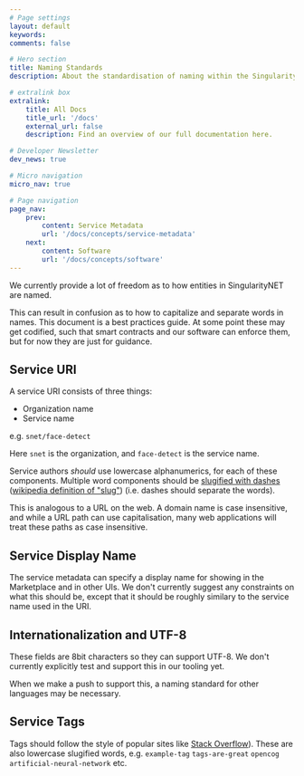 ```yaml
---
# Page settings
layout: default
keywords:
comments: false

# Hero section
title: Naming Standards
description: About the standardisation of naming within the SingularityNET Network.

# extralink box
extralink:
    title: All Docs
    title_url: '/docs'
    external_url: false
    description: Find an overview of our full documentation here.

# Developer Newsletter
dev_news: true

# Micro navigation
micro_nav: true

# Page navigation
page_nav:
    prev:
        content: Service Metadata
        url: '/docs/concepts/service-metadata'
    next:
        content: Software
        url: '/docs/concepts/software'
---
```


We currently provide a lot of freedom as to how entities in SingularityNET are named.

This can result in confusion as to how to capitalize and separate words in names. This document is a best practices guide. At some point these may get codified, such that smart contracts and our software can enforce them, but for now they are just for guidance.

## Service URI

A service URI consists of three things:

- Organization name
- Service name

e.g. `snet/face-detect`

Here `snet` is the organization, and `face-detect` is the service name.

Service authors *should* use lowercase alphanumerics, for each of these components. Multiple word components should
be [slugified with dashes](https://docs.djangoproject.com/en/2.1/ref/utils/#django.utils.text.slugify) ([wikipedia definition of "slug"](https://en.wikipedia.org/wiki/Clean_URL#Slug)) (i.e. dashes should separate the words).

This is analogous to a URL on the web. A domain name is case insensitive, and while a URL path can use capitalisation, many web applications will treat these paths as case insensitive.

## Service Display Name

The service metadata can specify a display name for showing in the Marketplace and in other UIs. We don't currently suggest any constraints on what this should be, except that it should be roughly similary to the service name used in the URI.

## Internationalization and UTF-8

These fields are 8bit characters so they can support UTF-8. We don't currently explicitly test and support this in our tooling yet.

When we make a push to support this, a naming standard for other languages may be necessary.

## Service Tags

Tags should follow the style of popular sites like [Stack Overflow](https://stackoverflow.com/)). These are also lowercase slugified words, e.g. `example-tag` `tags-are-great` `opencog` `artificial-neural-network` etc.
